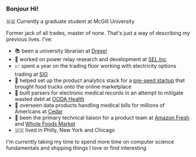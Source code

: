 ### Bonjour Hi!

🇲🇶 Currently a graduate student at McGill University 

Former jack of all trades, master of none. That's just a way of describing my previous lives. I've:
- 📚 been a university librarian at [Drexel](https://drexel.edu)
- 🔌 worked on power relay research and development at [SEL,Inc](https://selinc.com)
- 📈 spent a year on the trading floor working with electricity options trading at [SIG](https://sig.com)
- 🚚 helped set up the product analytics stack for a [pre-seed startup](https://ziki.kitchen) that brought food trucks onto the online marketplace
- 🏥 built parsers for electronic medical records in an attempt to mitigate wasted debt at [OODA Health](https://www.cedar.com/all-press/cedar-announces-agreement-to-acquire-ooda-health-to-revolutionize-the-consumer-financial-experience-in-healthcare-2/)
- 🏥 overseen data products handling medical bills for millions of Americans at [Cedar](https://www.cedar.com)
- 🥦 been the primary technical liaison for a product team at [Amazon Fresh](https://www.amazon.com/fmc/storefront?almBrandId=QW1hem9uIEZyZXNo) and [Whole Foods Market](https://www.wholefoodsmarket.com)
- 🇺🇸 lived in Philly, New York and Chicago

I'm currently taking my time to spend more time on computer science fundamentals and shipping things I love or find interesting



<!--
**inveniam-viam/inveniam-viam** is a ✨ _special_ ✨ repository because its `README.md` (this file) appears on your GitHub profile.

Here are some ideas to get you started:

- 🔭 I’m currently working on ...
- 🌱 I’m currently learning ...
- 👯 I’m looking to collaborate on ...
- 🤔 I’m looking for help with ...
- 💬 Ask me about ...
- 📫 How to reach me: ...
- 😄 Pronouns: ...
- ⚡ Fun fact: ...
-->
